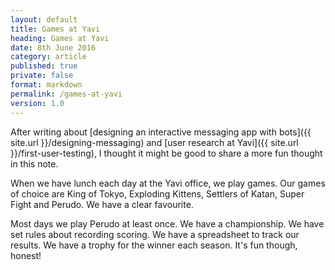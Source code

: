 ```yaml
---
layout: default
title: Games at Yavi
heading: Games at Yavi
date: 8th June 2016
category: article
published: true
private: false
format: markdown
permalink: /games-at-yavi
version: 1.0
---
```


After writing about [designing an interactive messaging app with bots]({{ site.url }}/designing-messaging) and [user research at Yavi]({{ site.url }}/first-user-testing), I thought it might be good to share a more fun thought in this note.

When we have lunch each day at the Yavi office, we play games. Our games of choice are King of Tokyo, Exploding Kittens, Settlers of Katan, Super Fight and Perudo. We have a clear favourite.

Most days we play Perudo at least once. We have a championship. We have set rules about recording scoring. We have a spreadsheet to track our results. We have a trophy for the winner each season. It's fun though, honest!
